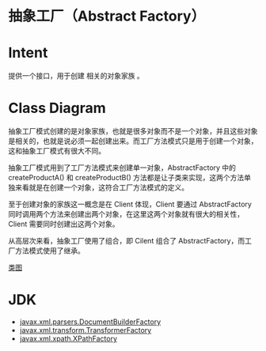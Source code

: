 # 抽象工厂（Abstract Factory）

# Intent
提供一个接口，用于创建 相关的对象家族 。

# Class Diagram
抽象工厂模式创建的是对象家族，也就是很多对象而不是一个对象，并且这些对象是相关的，也就是说必须一起创建出来。而工厂方法模式只是用于创建一个对象，这和抽象工厂模式有很大不同。

抽象工厂模式用到了工厂方法模式来创建单一对象，AbstractFactory 中的 createProductA() 和 createProductB() 方法都是让子类来实现，这两个方法单独来看就是在创建一个对象，这符合工厂方法模式的定义。

至于创建对象的家族这一概念是在 Client 体现，Client 要通过 AbstractFactory 同时调用两个方法来创建出两个对象，在这里这两个对象就有很大的相关性，Client 需要同时创建出这两个对象。

从高层次来看，抽象工厂使用了组合，即 Cilent 组合了 AbstractFactory，而工厂方法模式使用了继承。

[类图](https://github.com/CyC2018/CS-Notes/blob/master/notes/pics/e2190c36-8b27-4690-bde5-9911020a1294.png)

# JDK
-  [javax.xml.parsers.DocumentBuilderFactory](http://docs.oracle.com/javase/8/docs/api/javax/xml/parsers/DocumentBuilderFactory.html)
-  [javax.xml.transform.TransformerFactory](http://docs.oracle.com/javase/8/docs/api/javax/xml/transform/TransformerFactory.html#newInstance--)
-  [javax.xml.xpath.XPathFactory](http://docs.oracle.com/javase/8/docs/api/javax/xml/xpath/XPathFactory.html#newInstance--)
